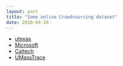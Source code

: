 ```yaml
---
layout: post
title: "Some online Crowdsourcing dataset"
date: 2016-04-20
---
```


<ul> 
<li><a href="http://ir.ischool.utexas.edu/square/data.html">utexas</a></li>
<li><a href="http://research.microsoft.com/en-us/projects/crowd/"> Microsoft </a> </li>
<li><a href="https://github.com/welinder/cubam"> Caltech</a> </li>
<li><a href="http://traces.cs.umass.edu/index.php/Mmsys/Mmsys"> UMassTrace</a> </li>
</ul>

